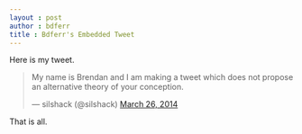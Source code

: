 ```yaml
---
layout : post
author : bdferr
title : Bdferr's Embedded Tweet
---
```

Here is my tweet.

<blockquote class="twitter-tweet" lang="en"><p>My name is Brendan and I am making a tweet which does not propose an alternative theory of your conception.</p>&mdash; silshack (@silshack) <a href="https://twitter.com/silshack/statuses/448869006116929537">March 26, 2014</a></blockquote>
<script async src="//platform.twitter.com/widgets.js" charset="utf-8"></script>

That is all.